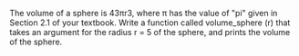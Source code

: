 The volume of a sphere is 43πr3, where π has the value of "pi" given in Section 2.1 of your textbook. Write a function called volume_sphere (r) that takes an argument for the radius r = 5 of the sphere, and prints the volume of the sphere.
